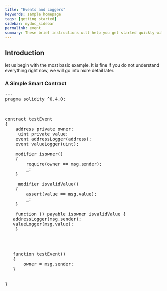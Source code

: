 ```yaml
---
title: "Events and Loggers"
keywords: sample homepage
tags: [getting_started]
sidebar: mydoc_sidebar
permalink: event
summary: These brief instructions will help you get started quickly with the solidity development.
---
```



## Introduction

let us begin with the most basic example. It is fine if you do not understand everything right now, we will go into more detail later.

### A Simple Smart Contract

<pre>
---
pragma solidity ^0.4.0;



contract testEvent
{
    address private owner;
     uint private value;
    event addressLogger(address);
    event valueLogger(uint);
    
    modifier isowner()
    {
        require(owner == msg.sender);
        _;
    }
    
     modifier isvalidValue()
    {
        assert(value == msg.value);
        _;
    }
    
    function () payable isowner isvalidValue {
   addressLogger(msg.sender);
   valueLogger(msg.value);    
    }
    
 
   
   
   function testEvent()
   {
       owner = msg.sender;
   }
   
   
}

</pre>




